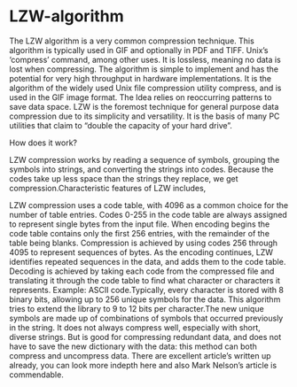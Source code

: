 # LZW-algorithm

The LZW algorithm is a very common compression technique. This algorithm is typically used in GIF and optionally in PDF and TIFF. Unix’s ‘compress’ command, among other uses. It is lossless, meaning no data is lost when compressing. The algorithm is simple to implement and has the potential for very high throughput in hardware implementations. It is the algorithm of the widely used Unix file compression utility compress, and is used in the GIF image format.
The Idea relies on reoccurring patterns to save data space. LZW is the foremost technique for general purpose data compression due to its simplicity and versatility. It is the basis of many PC utilities that claim to “double the capacity of your hard drive”.

How does it work?

LZW compression works by reading a sequence of symbols, grouping the symbols into strings, and converting the strings into codes. Because the codes take up less space than the strings they replace, we get compression.Characteristic features of LZW includes,

LZW compression uses a code table, with 4096 as a common choice for the number of table entries. Codes 0-255 in the code table are always assigned to represent single bytes from the input file.
When encoding begins the code table contains only the first 256 entries, with the remainder of the table being blanks. Compression is achieved by using codes 256 through 4095 to represent sequences of bytes.
As the encoding continues, LZW identifies repeated sequences in the data, and adds them to the code table.
Decoding is achieved by taking each code from the compressed file and translating it through the code table to find what character or characters it represents.
Example: ASCII code.Typically, every character is stored with 8 binary bits, allowing up to 256 unique symbols for the data. This algorithm tries to extend the library to 9 to 12 bits per character.The new unique symbols are made up of combinations of symbols that occurred previously in the string. It does not always compress well, especially with short, diverse strings. But is good for compressing redundant data, and does not have to save the new dictionary with the data: this method can both compress and uncompress data.
There are excellent article’s written up already, you can look more indepth here and also Mark Nelson’s article is commendable.
